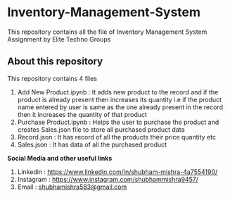 # Inventory-Management-System
This repository contains all the file of Inventory Management System Assignment by Elite Techno Groups

## About this repository
This repository contains 4 files
1. Add New Product.ipynb : It adds new product to the record and if the product is already present then increases its quantity i.e if the product name entered by user is same as the one already present in the record then it increases the quantity of that product 
2. Purchase Product.ipynb : Helps the user to purchase the product and creates Sales.json file to store  all purchased product data
4. Record.json : It has record of all the products their price quantity etc
6. Sales.json : It has data of all the purchased product

**Social Media and other useful links**
1. Linkedin : https://www.linkedin.com/in/shubham-mishra-4a7554190/
2. Instagram : https://www.instagram.com/shubhammishra9457/
3. Email : shubhamishra583@gmail.com
